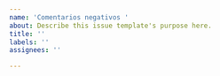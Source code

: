 ```yaml
---
name: 'Comentarios negativos '
about: Describe this issue template's purpose here.
title: ''
labels: ''
assignees: ''

---
```




